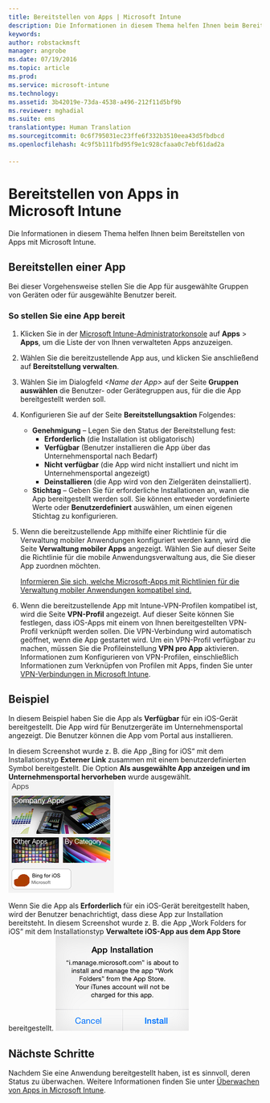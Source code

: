 ```yaml
---
title: Bereitstellen von Apps | Microsoft Intune
description: Die Informationen in diesem Thema helfen Ihnen beim Bereitstellen von Apps mit Microsoft Intune.
keywords: 
author: robstackmsft
manager: angrobe
ms.date: 07/19/2016
ms.topic: article
ms.prod: 
ms.service: microsoft-intune
ms.technology: 
ms.assetid: 3b42019e-73da-4538-a496-212f11d5bf9b
ms.reviewer: mghadial
ms.suite: ems
translationtype: Human Translation
ms.sourcegitcommit: 0c6f795031ec23ffe6f332b3510eea43d5fbdbcd
ms.openlocfilehash: 4c9f5b111fbd95f9e1c928cfaaa0c7ebf61dad2a

---
```

# Bereitstellen von Apps in Microsoft Intune

Die Informationen in diesem Thema helfen Ihnen beim Bereitstellen von Apps mit Microsoft Intune.


## Bereitstellen einer App
Bei dieser Vorgehensweise stellen Sie die App für ausgewählte Gruppen von Geräten oder für ausgewählte Benutzer bereit.

### So stellen Sie eine App bereit

1. Klicken Sie in der [Microsoft Intune-Administratorkonsole](https://manage.microsoft.com) auf **Apps** &gt; **Apps**, um die Liste der von Ihnen verwalteten Apps anzuzeigen.

2.  Wählen Sie die bereitzustellende App aus, und klicken Sie anschließend auf **Bereitstellung verwalten**.

3.  Wählen Sie im Dialogfeld *&lt;Name der App&gt;* auf der Seite **Gruppen auswählen** die Benutzer- oder Gerätegruppen aus, für die die App bereitgestellt werden soll.

4.  Konfigurieren Sie auf der Seite **Bereitstellungsaktion** Folgendes:

    - **Genehmigung** – Legen Sie den Status der Bereitstellung fest:
        - **Erforderlich** (die Installation ist obligatorisch)
        - **Verfügbar** (Benutzer installieren die App über das Unternehmensportal nach Bedarf)
        - **Nicht verfügbar** (die App wird nicht installiert und nicht im Unternehmensportal angezeigt)
        - **Deinstallieren** (die App wird von den Zielgeräten deinstalliert).
    - **Stichtag** – Geben Sie für erforderliche Installationen an, wann die App bereitgestellt werden soll. Sie können entweder vordefinierte Werte oder **Benutzerdefiniert** auswählen, um einen eigenen Stichtag zu konfigurieren.

5. Wenn die bereitzustellende App mithilfe einer Richtlinie für die Verwaltung mobiler Anwendungen konfiguriert werden kann, wird die Seite **Verwaltung mobiler Apps** angezeigt. Wählen Sie auf dieser Seite die Richtlinie für die mobile Anwendungsverwaltung aus, die Sie dieser App zuordnen möchten.

    [Informieren Sie sich, welche Microsoft-Apps mit Richtlinien für die Verwaltung mobiler Anwendungen kompatibel sind.](https://www.microsoft.com/en-us/server-cloud/products/microsoft-intune/partners.aspx)

6. Wenn die bereitzustellende App mit Intune-VPN-Profilen kompatibel ist, wird die Seite **VPN-Profil** angezeigt. Auf dieser Seite können Sie festlegen, dass iOS-Apps mit einem von Ihnen bereitgestellten VPN-Profil verknüpft werden sollen. Die VPN-Verbindung wird automatisch geöffnet, wenn die App gestartet wird. Um ein VPN-Profil verfügbar zu machen, müssen Sie die Profileinstellung **VPN pro App** aktivieren.
 Informationen zum Konfigurieren von VPN-Profilen, einschließlich Informationen zum Verknüpfen von Profilen mit Apps, finden Sie unter [VPN-Verbindungen in Microsoft Intune](vpn-connections-in-microsoft-intune.md).

## Beispiel

In diesem Beispiel haben Sie die App als **Verfügbar** für ein iOS-Gerät bereitgestellt.
Die App wird für Benutzergeräte im Unternehmensportal angezeigt. Die Benutzer können die App vom Portal aus installieren.

In diesem Screenshot wurde z. B. die App „Bing for iOS“ mit dem Installationstyp **Externer Link** zusammen mit einem benutzerdefinierten Symbol bereitgestellt. Die Option **Als ausgewählte App anzeigen und im Unternehmensportal hervorheben** wurde ausgewählt.  
![Verfügbare iOS-App](./media/available-install-on-iOS.png)

Wenn Sie die App als **Erforderlich** für ein iOS-Gerät bereitgestellt haben, wird der Benutzer benachrichtigt, dass diese App zur Installation bereitsteht. In diesem Screenshot wurde z. B. die App „Work Folders for iOS“ mit dem Installationstyp **Verwaltete iOS-App aus dem App Store** bereitgestellt.
![Erforderliche iOS-App](./media/iOS-Required-install.PNG)

## Nächste Schritte

Nachdem Sie eine Anwendung bereitgestellt haben, ist es sinnvoll, deren Status zu überwachen. Weitere Informationen finden Sie unter [Überwachen von Apps in Microsoft Intune](monitor-apps-in-microsoft-intune.md).



<!--HONumber=Jul16_HO5-->


